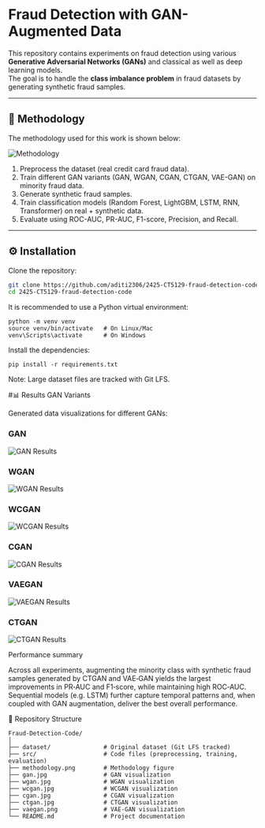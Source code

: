 # Fraud Detection with GAN-Augmented Data

This repository contains experiments on fraud detection using various **Generative Adversarial Networks (GANs)** and classical as well as deep learning models.  
The goal is to handle the **class imbalance problem** in fraud datasets by generating synthetic fraud samples.

---

## 📌 Methodology

The methodology used for this work is shown below:

![Methodology](methodology.png)

1. Preprocess the dataset (real credit card fraud data).  
2. Train different GAN variants (GAN, WGAN, CGAN, CTGAN, VAE-GAN) on minority fraud data.  
3. Generate synthetic fraud samples.  
4. Train classification models (Random Forest, LightGBM, LSTM, RNN, Transformer) on real + synthetic data.  
5. Evaluate using ROC-AUC, PR-AUC, F1-score, Precision, and Recall.

---

## ⚙️ Installation

Clone the repository:

```bash
git clone https://github.com/aditi2306/2425-CT5129-fraud-detection-code.git
cd 2425-CT5129-fraud-detection-code
```

It is recommended to use a Python virtual environment:
```
python -m venv venv
source venv/bin/activate   # On Linux/Mac
venv\Scripts\activate      # On Windows
```
Install the dependencies:
```
pip install -r requirements.txt
```
Note: Large dataset files are tracked with Git LFS.


#📊 Results
GAN Variants

Generated data visualizations for different GANs:

### GAN
![GAN Results](/gan.jpg)

### WGAN
![WGAN Results](/wgan.jpg)


### WCGAN
![WCGAN Results](/wcgan.jpg)

### CGAN
![CGAN Results](/cgan.jpg)


### VAEGAN
![VAEGAN Results](/vaegan.jpg)

### CTGAN
![CTGAN Results](/ctgan.jpg)

Performance summary

Across all experiments, augmenting the minority class with synthetic fraud samples generated by CTGAN and VAE‑GAN yields the largest improvements in PR‑AUC and F1‑score, while maintaining high ROC‑AUC. Sequential models (e.g. LSTM) further capture temporal patterns and, when coupled with GAN augmentation, deliver the best overall performance.

📂 Repository Structure
```
Fraud-Detection-Code/
│
├── dataset/               # Original dataset (Git LFS tracked)
├── src/                   # Code files (preprocessing, training, evaluation)
├── methodology.png        # Methodology figure
├── gan.jpg                # GAN visualization
├── wgan.jpg               # WGAN visualization
├── wcgan.jpg              # WCGAN visualization
├── cgan.jpg               # CGAN visualization
├── ctgan.jpg              # CTGAN visualization
├── vaegan.png             # VAE-GAN visualization
└── README.md              # Project documentation
```
